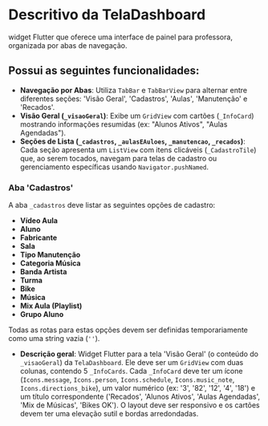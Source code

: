 # Descritivo da TelaDashboard
widget Flutter que oferece uma interface de painel para professora, organizada por abas de navegação.

## Possui as seguintes funcionalidades:
- **Navegação por Abas**: Utiliza `TabBar` e `TabBarView` para alternar entre diferentes seções: 'Visão Geral', 'Cadastros', 'Aulas', 'Manutenção' e 'Recados'.
- **Visão Geral (`_visaoGeral`)**: Exibe um `GridView` com cartões (`_InfoCard`) mostrando informações resumidas (ex: "Alunos Ativos", "Aulas Agendadas").
- **Seções de Lista (`_cadastros`, `_aulasEAuloes`, `_manutencao`, `_recados`)**: Cada seção apresenta um `ListView` com itens clicáveis (`_CadastroTile`) que, ao serem tocados, navegam para telas de cadastro ou gerenciamento específicas usando `Navigator.pushNamed`.

### Aba 'Cadastros'
A aba `_cadastros` deve listar as seguintes opções de cadastro:
* **Vídeo Aula**
* **Aluno**
* **Fabricante**
* **Sala**
* **Tipo Manutenção**
* **Categoria Música**
* **Banda Artista**
* **Turma**
* **Bike**
* **Música**
* **Mix Aula (Playlist)**
* **Grupo Aluno**

Todas as rotas para estas opções devem ser definidas temporariamente como uma string vazia (`''`).

- **Descrição geral**:
Widget Flutter para a tela 'Visão Geral' (o conteúdo do `_visaoGeral`) da `TelaDashboard`. Ele deve ser um `GridView` com duas colunas, contendo 5 `_InfoCards`. Cada `_InfoCard` deve ter um ícone (`Icons.message`, `Icons.person`, `Icons.schedule`, `Icons.music_note`, `Icons.directions_bike`), um valor numérico (ex: '3', '82', '12', '4', '18') e um título correspondente ('Recados', 'Alunos Ativos', 'Aulas Agendadas', 'Mix de Músicas', 'Bikes OK'). O layout deve ser responsivo e os cartões devem ter uma elevação sutil e bordas arredondadas.
